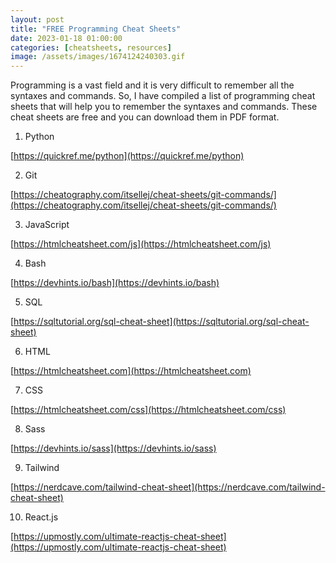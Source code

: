```yaml
---
layout: post
title: "FREE Programming Cheat Sheets"
date: 2023-01-18 01:00:00
categories: [cheatsheets, resources]
image: /assets/images/1674124240303.gif
---
```


Programming is a vast field and it is very difficult to remember all the syntaxes and commands. So, I have compiled a list of programming cheat sheets that will help you to remember the syntaxes and commands. These cheat sheets are free and you can download them in PDF format.

1. Python

[https://quickref.me/python](https://quickref.me/python)

2. Git

[https://cheatography.com/itsellej/cheat-sheets/git-commands/](https://cheatography.com/itsellej/cheat-sheets/git-commands/)

3. JavaScript

[https://htmlcheatsheet.com/js](https://htmlcheatsheet.com/js)

4. Bash

[https://devhints.io/bash](https://devhints.io/bash)

5. SQL

[https://sqltutorial.org/sql-cheat-sheet](https://sqltutorial.org/sql-cheat-sheet)

6. HTML

[https://htmlcheatsheet.com](https://htmlcheatsheet.com)

7. CSS

[https://htmlcheatsheet.com/css](https://htmlcheatsheet.com/css)

8. Sass

[https://devhints.io/sass](https://devhints.io/sass)

9. Tailwind

[https://nerdcave.com/tailwind-cheat-sheet](https://nerdcave.com/tailwind-cheat-sheet)

10. React.js

[https://upmostly.com/ultimate-reactjs-cheat-sheet](https://upmostly.com/ultimate-reactjs-cheat-sheet)
